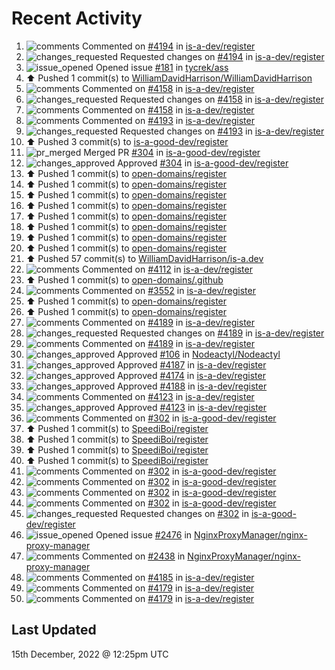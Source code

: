 # Recent Activity

<!--RECENT_ACTIVITY:start-->
1. ![comments](https://cdn.jsdelivr.net/gh/Readme-Workflows/Readme-Icons@main/icons/octicons/Comment.svg) Commented on [#4194](https://github.com/is-a-dev/register/pull/4194#discussion_r1049271941) in [is-a-dev/register](https://github.com/is-a-dev/register)
2. ![changes_requested](https://cdn.jsdelivr.net/gh/Readme-Workflows/Readme-Icons@main/icons/octicons/RequestedChanges.svg) Requested changes on [#4194](https://github.com/is-a-dev/register/pull/4194#pullrequestreview-1218666753) in [is-a-dev/register](https://github.com/is-a-dev/register)
3. ![issue_opened](https://cdn.jsdelivr.net/gh/Readme-Workflows/Readme-Icons@main/icons/octicons/IssueOpened.svg) Opened issue [#181](https://github.com/tycrek/ass/issues/181) in [tycrek/ass](https://github.com/tycrek/ass)
4. ⬆️ Pushed 1 commit(s) to [WilliamDavidHarrison/WilliamDavidHarrison](https://github.com/WilliamDavidHarrison/WilliamDavidHarrison)
5. ![comments](https://cdn.jsdelivr.net/gh/Readme-Workflows/Readme-Icons@main/icons/octicons/Comment.svg) Commented on [#4158](https://github.com/is-a-dev/register/pull/4158#issuecomment-1352510560) in [is-a-dev/register](https://github.com/is-a-dev/register)
6. ![changes_requested](https://cdn.jsdelivr.net/gh/Readme-Workflows/Readme-Icons@main/icons/octicons/RequestedChanges.svg) Requested changes on [#4158](https://github.com/is-a-dev/register/pull/4158#pullrequestreview-1218537267) in [is-a-dev/register](https://github.com/is-a-dev/register)
7. ![comments](https://cdn.jsdelivr.net/gh/Readme-Workflows/Readme-Icons@main/icons/octicons/Comment.svg) Commented on [#4158](https://github.com/is-a-dev/register/pull/4158#discussion_r1049180428) in [is-a-dev/register](https://github.com/is-a-dev/register)
8. ![comments](https://cdn.jsdelivr.net/gh/Readme-Workflows/Readme-Icons@main/icons/octicons/Comment.svg) Commented on [#4193](https://github.com/is-a-dev/register/pull/4193#discussion_r1049179251) in [is-a-dev/register](https://github.com/is-a-dev/register)
9. ![changes_requested](https://cdn.jsdelivr.net/gh/Readme-Workflows/Readme-Icons@main/icons/octicons/RequestedChanges.svg) Requested changes on [#4193](https://github.com/is-a-dev/register/pull/4193#pullrequestreview-1218535807) in [is-a-dev/register](https://github.com/is-a-dev/register)
10. ⬆️ Pushed 3 commit(s) to [is-a-good-dev/register](https://github.com/is-a-good-dev/register)
11. ![pr_merged](https://cdn.jsdelivr.net/gh/Readme-Workflows/Readme-Icons@main/icons/octicons/PullRequestMerged.svg) Merged PR [#304](https://github.com/is-a-good-dev/register/pull/304) in [is-a-good-dev/register](https://github.com/is-a-good-dev/register)
12. ![changes_approved](https://cdn.jsdelivr.net/gh/Readme-Workflows/Readme-Icons@main/icons/octicons/ApprovedChanges.svg) Approved [#304](https://github.com/is-a-good-dev/register/pull/304#pullrequestreview-1218451176) in [is-a-good-dev/register](https://github.com/is-a-good-dev/register)
13. ⬆️ Pushed 1 commit(s) to [open-domains/register](https://github.com/open-domains/register)
14. ⬆️ Pushed 1 commit(s) to [open-domains/register](https://github.com/open-domains/register)
15. ⬆️ Pushed 1 commit(s) to [open-domains/register](https://github.com/open-domains/register)
16. ⬆️ Pushed 1 commit(s) to [open-domains/register](https://github.com/open-domains/register)
17. ⬆️ Pushed 1 commit(s) to [open-domains/register](https://github.com/open-domains/register)
18. ⬆️ Pushed 1 commit(s) to [open-domains/register](https://github.com/open-domains/register)
19. ⬆️ Pushed 1 commit(s) to [open-domains/register](https://github.com/open-domains/register)
20. ⬆️ Pushed 1 commit(s) to [open-domains/register](https://github.com/open-domains/register)
21. ⬆️ Pushed 57 commit(s) to [WilliamDavidHarrison/is-a.dev](https://github.com/WilliamDavidHarrison/is-a.dev)
22. ![comments](https://cdn.jsdelivr.net/gh/Readme-Workflows/Readme-Icons@main/icons/octicons/Comment.svg) Commented on [#4112](https://github.com/is-a-dev/register/pull/4112#issuecomment-1352323198) in [is-a-dev/register](https://github.com/is-a-dev/register)
23. ⬆️ Pushed 1 commit(s) to [open-domains/.github](https://github.com/open-domains/.github)
24. ![comments](https://cdn.jsdelivr.net/gh/Readme-Workflows/Readme-Icons@main/icons/octicons/Comment.svg) Commented on [#3552](https://github.com/is-a-dev/register/pull/3552#issuecomment-1352282562) in [is-a-dev/register](https://github.com/is-a-dev/register)
25. ⬆️ Pushed 1 commit(s) to [open-domains/register](https://github.com/open-domains/register)
26. ⬆️ Pushed 1 commit(s) to [open-domains/register](https://github.com/open-domains/register)
27. ![comments](https://cdn.jsdelivr.net/gh/Readme-Workflows/Readme-Icons@main/icons/octicons/Comment.svg) Commented on [#4189](https://github.com/is-a-dev/register/pull/4189#discussion_r1048038949) in [is-a-dev/register](https://github.com/is-a-dev/register)
28. ![changes_requested](https://cdn.jsdelivr.net/gh/Readme-Workflows/Readme-Icons@main/icons/octicons/RequestedChanges.svg) Requested changes on [#4189](https://github.com/is-a-dev/register/pull/4189#pullrequestreview-1216820125) in [is-a-dev/register](https://github.com/is-a-dev/register)
29. ![comments](https://cdn.jsdelivr.net/gh/Readme-Workflows/Readme-Icons@main/icons/octicons/Comment.svg) Commented on [#4189](https://github.com/is-a-dev/register/pull/4189#discussion_r1048039003) in [is-a-dev/register](https://github.com/is-a-dev/register)
30. ![changes_approved](https://cdn.jsdelivr.net/gh/Readme-Workflows/Readme-Icons@main/icons/octicons/ApprovedChanges.svg) Approved [#106](https://github.com/Nodeactyl/Nodeactyl/pull/106#pullrequestreview-1216803875) in [Nodeactyl/Nodeactyl](https://github.com/Nodeactyl/Nodeactyl)
31. ![changes_approved](https://cdn.jsdelivr.net/gh/Readme-Workflows/Readme-Icons@main/icons/octicons/ApprovedChanges.svg) Approved [#4187](https://github.com/is-a-dev/register/pull/4187#pullrequestreview-1216619261) in [is-a-dev/register](https://github.com/is-a-dev/register)
32. ![changes_approved](https://cdn.jsdelivr.net/gh/Readme-Workflows/Readme-Icons@main/icons/octicons/ApprovedChanges.svg) Approved [#4174](https://github.com/is-a-dev/register/pull/4174#pullrequestreview-1216619045) in [is-a-dev/register](https://github.com/is-a-dev/register)
33. ![changes_approved](https://cdn.jsdelivr.net/gh/Readme-Workflows/Readme-Icons@main/icons/octicons/ApprovedChanges.svg) Approved [#4188](https://github.com/is-a-dev/register/pull/4188#pullrequestreview-1216618511) in [is-a-dev/register](https://github.com/is-a-dev/register)
34. ![comments](https://cdn.jsdelivr.net/gh/Readme-Workflows/Readme-Icons@main/icons/octicons/Comment.svg) Commented on [#4123](https://github.com/is-a-dev/register/pull/4123#issuecomment-1348245145) in [is-a-dev/register](https://github.com/is-a-dev/register)
35. ![changes_approved](https://cdn.jsdelivr.net/gh/Readme-Workflows/Readme-Icons@main/icons/octicons/ApprovedChanges.svg) Approved [#4123](https://github.com/is-a-dev/register/pull/4123#pullrequestreview-1214899918) in [is-a-dev/register](https://github.com/is-a-dev/register)
36. ![comments](https://cdn.jsdelivr.net/gh/Readme-Workflows/Readme-Icons@main/icons/octicons/Comment.svg) Commented on [#302](https://github.com/is-a-good-dev/register/pull/302#issuecomment-1347903536) in [is-a-good-dev/register](https://github.com/is-a-good-dev/register)
37. ⬆️ Pushed 1 commit(s) to [SpeediBoi/register](https://github.com/SpeediBoi/register)
38. ⬆️ Pushed 1 commit(s) to [SpeediBoi/register](https://github.com/SpeediBoi/register)
39. ⬆️ Pushed 1 commit(s) to [SpeediBoi/register](https://github.com/SpeediBoi/register)
40. ⬆️ Pushed 1 commit(s) to [SpeediBoi/register](https://github.com/SpeediBoi/register)
41. ![comments](https://cdn.jsdelivr.net/gh/Readme-Workflows/Readme-Icons@main/icons/octicons/Comment.svg) Commented on [#302](https://github.com/is-a-good-dev/register/pull/302#discussion_r1046777653) in [is-a-good-dev/register](https://github.com/is-a-good-dev/register)
42. ![comments](https://cdn.jsdelivr.net/gh/Readme-Workflows/Readme-Icons@main/icons/octicons/Comment.svg) Commented on [#302](https://github.com/is-a-good-dev/register/pull/302#discussion_r1046777575) in [is-a-good-dev/register](https://github.com/is-a-good-dev/register)
43. ![comments](https://cdn.jsdelivr.net/gh/Readme-Workflows/Readme-Icons@main/icons/octicons/Comment.svg) Commented on [#302](https://github.com/is-a-good-dev/register/pull/302#discussion_r1046776433) in [is-a-good-dev/register](https://github.com/is-a-good-dev/register)
44. ![comments](https://cdn.jsdelivr.net/gh/Readme-Workflows/Readme-Icons@main/icons/octicons/Comment.svg) Commented on [#302](https://github.com/is-a-good-dev/register/pull/302#discussion_r1046777330) in [is-a-good-dev/register](https://github.com/is-a-good-dev/register)
45. ![changes_requested](https://cdn.jsdelivr.net/gh/Readme-Workflows/Readme-Icons@main/icons/octicons/RequestedChanges.svg) Requested changes on [#302](https://github.com/is-a-good-dev/register/pull/302#pullrequestreview-1214892544) in [is-a-good-dev/register](https://github.com/is-a-good-dev/register)
46. ![issue_opened](https://cdn.jsdelivr.net/gh/Readme-Workflows/Readme-Icons@main/icons/octicons/IssueOpened.svg) Opened issue [#2476](https://github.com/NginxProxyManager/nginx-proxy-manager/issues/2476) in [NginxProxyManager/nginx-proxy-manager](https://github.com/NginxProxyManager/nginx-proxy-manager)
47. ![comments](https://cdn.jsdelivr.net/gh/Readme-Workflows/Readme-Icons@main/icons/octicons/Comment.svg) Commented on [#2438](https://github.com/NginxProxyManager/nginx-proxy-manager/issues/2438#issuecomment-1347707952) in [NginxProxyManager/nginx-proxy-manager](https://github.com/NginxProxyManager/nginx-proxy-manager)
48. ![comments](https://cdn.jsdelivr.net/gh/Readme-Workflows/Readme-Icons@main/icons/octicons/Comment.svg) Commented on [#4185](https://github.com/is-a-dev/register/pull/4185#discussion_r1046613973) in [is-a-dev/register](https://github.com/is-a-dev/register)
49. ![comments](https://cdn.jsdelivr.net/gh/Readme-Workflows/Readme-Icons@main/icons/octicons/Comment.svg) Commented on [#4179](https://github.com/is-a-dev/register/pull/4179#discussion_r1046496818) in [is-a-dev/register](https://github.com/is-a-dev/register)
50. ![comments](https://cdn.jsdelivr.net/gh/Readme-Workflows/Readme-Icons@main/icons/octicons/Comment.svg) Commented on [#4179](https://github.com/is-a-dev/register/pull/4179#discussion_r1046496914) in [is-a-dev/register](https://github.com/is-a-dev/register)
<!--RECENT_ACTIVITY:end-->

## Last Updated
<!--RECENT_ACTIVITY:last_update-->
15th December, 2022 @ 12:25pm UTC
<!--RECENT_ACTIVITY:last_update_end-->
